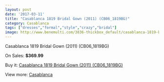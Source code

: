 ```yaml
---
layout: post
date: '2017-03-11'
title: "Casablanca 1819 Bridal Gown (2011) (CB06_1819BG)"
category: Casablanca
tags: ["dresses","formal","style","crazy","bridal"]
image: http://www.benemulti.com/3836-thickbox_default/casablanca-1819-bridal-gown-2011-cb061819bg.jpg
---
```

Casablanca 1819 Bridal Gown (2011) (CB06_1819BG)

On Sales: **$369.99**
<a href="https://www.benemulti.com/en/casablanca/1470-casablanca-1819-bridal-gown-2011-cb061819bg.html"><amp-img layout="responsive" width="600" height="600" src="//www.benemulti.com/3836-thickbox_default/casablanca-1819-bridal-gown-2011-cb061819bg.jpg" alt="Casablanca 1819 Bridal Gown (2011) (CB06_1819BG) 0" /></a>
<a href="https://www.benemulti.com/en/casablanca/1470-casablanca-1819-bridal-gown-2011-cb061819bg.html"><amp-img layout="responsive" width="600" height="600" src="//www.benemulti.com/3838-thickbox_default/casablanca-1819-bridal-gown-2011-cb061819bg.jpg" alt="Casablanca 1819 Bridal Gown (2011) (CB06_1819BG) 1" /></a>
<a href="https://www.benemulti.com/en/casablanca/1470-casablanca-1819-bridal-gown-2011-cb061819bg.html"><amp-img layout="responsive" width="600" height="600" src="//www.benemulti.com/3837-thickbox_default/casablanca-1819-bridal-gown-2011-cb061819bg.jpg" alt="Casablanca 1819 Bridal Gown (2011) (CB06_1819BG) 2" /></a>

Buy it: [Casablanca 1819 Bridal Gown (2011) (CB06_1819BG)](https://www.benemulti.com/en/casablanca/1470-casablanca-1819-bridal-gown-2011-cb061819bg.html "Casablanca 1819 Bridal Gown (2011) (CB06_1819BG)")

View more: [Casablanca](https://www.benemulti.com/en/18-casablanca "Casablanca")